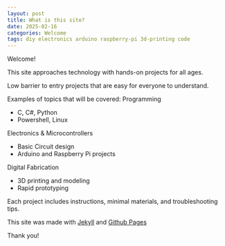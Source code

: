 ```yaml
---
layout: post
title: What is this site?
date: 2025-02-16
categories: Welcome
tags: diy electronics arduino raspberry-pi 3d-printing code
---
```


Welcome!

This site approaches technology with hands-on projects for all ages.

Low barrier to entry projects that are easy for everyone to understand.

Examples of topics that will be covered:
Programming
- C, C#, Python
- Powershell, Linux

Electronics & Microcontrollers
- Basic Circuit design
- Arduino and Raspberry Pi projects

Digital Fabrication
- 3D printing and modeling
- Rapid prototyping

Each project includes instructions, minimal materials, and troubleshooting tips.

This site was made with [Jekyll](https://jekyllrb.com/) and [Github Pages](https://pages.github.com/)

Thank you!
